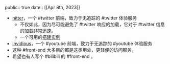 public:: true
date:: [[Apr 8th, 2023]]

- [nitter](https://github.com/zedeus/nitter)，一个 #twitter 前端，致力于无追踪的 #twitter 体验服务
	- 不仅如此，因为尽可能避免了 #twitter 响应的加载，它对于 #twitter 信息的加载非常迅速。
	- 一个可用的[搭建实例](https://nitter.varishangout.net/)
- [invidious]( https://github.com/iv-org/invidious)，一个 #youtube 前端，致力于无追踪的 #youtube 体验服务
- 这种 #front-end 大多目的都是这类用处，更轻便的访问服务。
- 希望也有人写个 #bilibili 的 #front-end 。